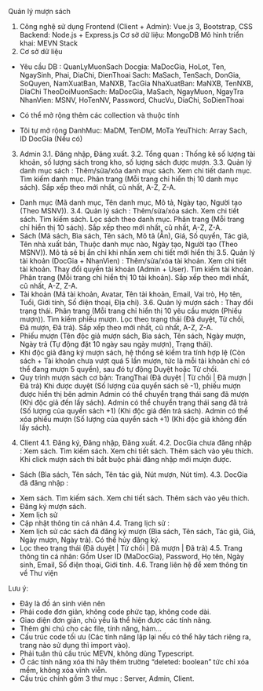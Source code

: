 Quản lý mượn sách

1. Công nghệ sử dụng
   Frontend (Client + Admin): Vue.js 3, Bootstrap, CSS
   Backend: Node.js + Express.js
   Cơ sở dữ liệu: MongoDB
   Mô hình triển khai: MEVN Stack
2. Cơ sở dữ liệu

- Yêu cầu
  DB : QuanLyMuonSach
  Docgia: MaDocGia, HoLot, Ten, NgaySinh, Phai, DiaChi, DienThoai
  Sach: MaSach, TenSach, DonGia, SoQuyen, NamXuatBan, MaNXB, TacGia
  NhaXuatBan: MaNXB, TenNXB, DiaChi
  TheoDoiMuonSach: MaDocGia, MaSach, NgayMuon, NgayTra
  NhanVien: MSNV, HoTenNV, Password, ChucVu, DiaChi, SoDienThoai

* Có thể mở rộng thêm các collection và thuộc tính

- Tôi tự mở rộng
  DanhMuc: MaDM, TenDM, MoTa
  YeuThich: Array Sach, ID DocGia (Nếu có)

3. Admin
   3.1. Đăng nhập, Đăng xuất.
   3.2. Tổng quan : Thống kê số lượng tài khoản, số lượng sách trong kho, số lượng sách được mượn.
   3.3. Quản lý danh mục sách : Thêm/sửa/xóa danh mục sách. Xem chi tiết danh mục. Tìm kiếm danh mục. Phân trang (Mỗi trang chỉ hiển thị 10 danh mục sách). Sắp xếp theo mới nhất, cũ nhất, A-Z, Z-A.

- Danh mục (Mã danh mục, Tên danh mục, Mô tả, Ngày tạo, Người tạo (Theo MSNV)).
  3.4. Quản lý sách : Thêm/sửa/xóa sách. Xem chi tiết sách. Tìm kiếm sách. Lọc sách theo danh mục. Phân trang (Mỗi trang chỉ hiển thị 10 sách). Sắp xếp theo mới nhất, cũ nhất, A-Z, Z-A.
- Sách (Mã sách, Bìa sách, Tên sách, Mô tả (Ẩn), Giá, Số quyển, Tác giả, Tên nhà xuất bản, Thuộc danh mục nào, Ngày tạo, Người tạo (Theo MSNV)). Mô tả sẽ bị ẩn chỉ khi nhấn xem chi tiết mới hiển thị
  3.5. Quản lý tài khoản (DocGia + NhanVien) : Thêm/sửa/xóa tài khoản. Xem chi tiết tài khoản. Thay đổi quyền tài khoản (Admin + User). Tìm kiếm tài khoản. Phân trang (Mỗi trang chỉ hiển thị 10 tài khoản). Sắp xếp theo mới nhất, cũ nhất, A-Z, Z-A.
- Tài khoản (Mã tài khoản, Avatar, Tên tài khoản, Email, Vai trò, Họ tên, Tuổi, Giới tính, Số điện thoại, Địa chỉ).
  3.6. Quản lý mượn sách : Thay đổi trạng thái. Phân trang (Mỗi trang chỉ hiển thị 10 yêu cầu mượn (Phiếu mượn)). Tìm kiếm phiếu mượn. Lọc theo trạng thái (Đã duyệt, Từ chối, Đã mượn, Đã trả). Sắp xếp theo mới nhất, cũ nhất, A-Z, Z-A.
- Phiếu mượn (Tên độc giả mượn sách, Bìa sách, Tên sách, Ngày mượn, Ngày trả (Tự động đặt 10 ngày sau ngày mượn), Trạng thái).
- Khi độc giả đăng ký mượn sách, hệ thống sẽ kiểm tra tính hợp lệ (Còn sách + Tài khoản chưa vượt quá 5 lần mượn, tức là mỗi tài khoản chỉ có thể đang mượn 5 quyển), sau đó tự động Duyệt hoặc Từ chối.
- Quy trình mượn sách cơ bản:
  TrangThai (Đã duyệt | Từ chối | Đã mượn | Đã trả)
  Khi được duyệt (Số lượng của quyển sách sẽ -1), phiếu mượn được hiển thị bên admin
  Admin có thể chuyển trạng thái sang đã mượn (Khi độc giả đến lấy sách).
  Admin có thể chuyển trạng thái sang đã trả (Số lượng của quyển sách +1) (Khi độc giả đến trả sách).
  Admin có thể xóa phiếu mượn (Số lượng của quyển sách +1) (Khi độc giả không đến lấy sách).

4. Client
   4.1. Đăng ký, Đăng nhập, Đăng xuất.
   4.2. DocGia chưa đăng nhập : Xem sách. Tìm kiếm sách. Xem chi tiết sách. Thêm sách vào yêu thích. Khi click mượn sách thì bắt buộc phải đăng nhập mới mượn được.

- Sách (Bìa sách, Tên sách, Tên tác giả, Nút mượn, Nút tim).
  4.3. DocGia đã đăng nhập :

* Xem sách. Tìm kiếm sách. Xem chi tiết sách. Thêm sách vào yêu thích.
* Đăng ký mượn sách.
* Xem lịch sử
* Cập nhật thông tin cá nhân
  4.4. Trang lịch sử :
* Xem lịch sử các sách đã đăng ký mượn (Bìa sách, Tên sách, Tác giả, Giá, Ngày mượn, Ngày trả). Có thể hủy đăng ký.
* Lọc theo trạng thái (Đã duyệt | Từ chối | Đã mượn | Đã trả)
  4.5. Trang thông tin cá nhân: Gồm User ID (MaDocGia), Password, Họ tên, Ngày sinh, Email, Số điện thoại, Giới tính.
  4.6. Trang liên hệ để xem thông tin về Thư viện

Lưu ý:

- Đây là đồ án sinh viên nên
- Phải code đơn giản, không code phức tạp, không code dài.
- Giao diện đơn giản, chủ yếu là thể hiện được các tính năng.
- Thêm ghi chú cho các file, tính năng, hàm…
- Cấu trúc code tối ưu (Các tính năng lặp lại nếu có thể hãy tách riêng ra, trang nào sử dụng thì import vào).
- Phải tuân thủ cấu trúc MEVN, không dùng Typescript.
- Ở các tính năng xóa thì hãy thêm trường “deleted: boolean” tức chỉ xóa mềm, không xóa vĩnh viễn.
- Cấu trúc chính gồm 3 thư mục : Server, Admin, Client.
